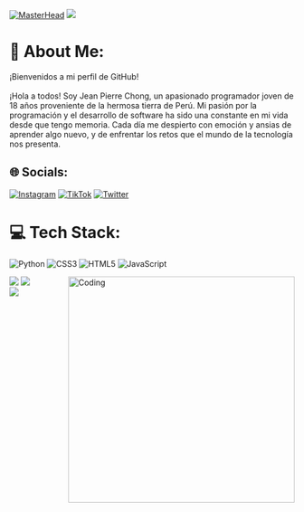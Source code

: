[![MasterHead](https://developers.giphy.com/branch/master/static/api-512d36c09662682717108a38bbb5c57d.gif)](https://rishavchanda.io)
[![](https://visitcount.itsvg.in/api?id=jeanchong15&icon=0&color=1)](https://visitcount.itsvg.in)
# 💫 About Me:
¡Bienvenidos a mi perfil de GitHub!<br><br>¡Hola a todos! Soy Jean Pierre Chong, un apasionado programador joven de 18 años proveniente de la hermosa tierra de Perú. Mi pasión por la programación y el desarrollo de software ha sido una constante en mi vida desde que tengo memoria. Cada día me despierto con emoción y ansias de aprender algo nuevo, y de enfrentar los retos que el mundo de la tecnología nos presenta.<br>


## 🌐 Socials:
[![Instagram](https://img.shields.io/badge/Instagram-%23E4405F.svg?logo=Instagram&logoColor=white)](https://instagram.com/jeanchong_15) [![TikTok](https://img.shields.io/badge/TikTok-%23000000.svg?logo=TikTok&logoColor=white)](https://tiktok.com/@jeanchong_15) [![Twitter](https://img.shields.io/badge/Twitter-%231DA1F2.svg?logo=Twitter&logoColor=white)](https://twitter.com/jeanchong_15) 

# 💻 Tech Stack:
![Python](https://img.shields.io/badge/python-3670A0?style=for-the-badge&logo=python&logoColor=ffdd54) ![CSS3](https://img.shields.io/badge/css3-%231572B6.svg?style=for-the-badge&logo=css3&logoColor=white) ![HTML5](https://img.shields.io/badge/html5-%23E34F26.svg?style=for-the-badge&logo=html5&logoColor=white) ![JavaScript](https://img.shields.io/badge/javascript-%23323330.svg?style=for-the-badge&logo=javascript&logoColor=%23F7DF1E)

![](https://github-readme-stats.vercel.app/api/top-langs/?username=jeanchong15&theme=radical&hide_border=false&include_all_commits=false&count_private=false&layout=compact)
<img align="right" alt="Coding" width="400" src="https://cdn.dribbble.com/users/1162077/screenshots/3848914/programmer.gif">
![](https://github-readme-stats.vercel.app/api?username=jeanchong15&theme=radical&hide_border=false&include_all_commits=false&count_private=false)<br/>
![](https://github-readme-streak-stats.herokuapp.com/?user=jeanchong15&theme=radical&hide_border=false)<br/>


<!-- Proudly created with GPRM ( https://gprm.itsvg.in ) -->
